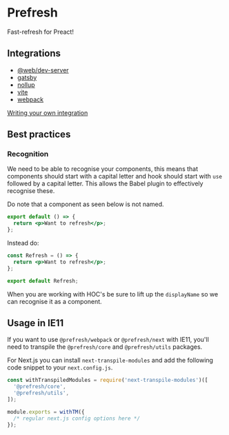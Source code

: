 # Prefresh

Fast-refresh for Preact!

## Integrations

- [@web/dev-server](https://github.com/preactjs/prefresh/tree/main/packages/web-dev-server)
- [gatsby](https://www.gatsbyjs.org/packages/gatsby-plugin-preact/)
- [nollup](https://github.com/preactjs/prefresh/tree/main/packages/nollup)
- [vite](https://github.com/preactjs/prefresh/tree/main/packages/vite)
- [webpack](https://github.com/preactjs/prefresh/tree/main/packages/webpack)

[Writing your own integration](https://dev.to/jovidecroock/prefresh-fast-refresh-for-preact-26kg)

## Best practices

### Recognition

We need to be able to recognise your components, this means that components should
start with a capital letter and hook should start with `use` followed by a capital letter.
This allows the Babel plugin to effectively recognise these.

Do note that a component as seen below is not named.

```jsx
export default () => {
  return <p>Want to refresh</p>;
};
```

Instead do:

```jsx
const Refresh = () => {
  return <p>Want to refresh</p>;
};

export default Refresh;
```

When you are working with HOC's be sure to lift up the `displayName` so we can
recognise it as a component.

## Usage in IE11

If you want to use `@prefresh/webpack` or `@prefresh/next` with IE11, you'll need to transpile the `@prefresh/core` and `@prefresh/utils` packages.

For Next.js you can install `next-transpile-modules` and add the following code snippet to your `next.config.js`.

```js
const withTranspiledModules = require('next-transpile-modules')([
  '@prefresh/core',
  '@prefresh/utils',
]);

module.exports = withTM({
  /* regular next.js config options here */
});
```
